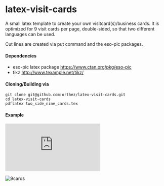 latex-visit-cards
====================

A small latex template to create your own visitcard(s)/business cards. It is optimized for 9
visit cards per page, double-sided, so that two different languages can be used.

Cut lines are created via put command and the eso-pic packages. 

#### Dependencies
   * eso-pic latex package https://www.ctan.org/pkg/eso-pic
   * tikz http://www.texample.net/tikz/
 
#### Cloning/Building via

    git clone git@github.com:orthez/latex-visit-cards.git
    cd latex-visit-cards
    pdflatex two_side_nine_cards.tex

#### Example
![Pdf Version of visitcards example (print-ready)](https://github.com/orthez/latex-visit-cards/raw/master/images/two_side_nine_cards.pdf)

![9cards](https://raw.githubusercontent.com/orthez/latex-visit-cards/master/images/two_side_nine_cards.png)

